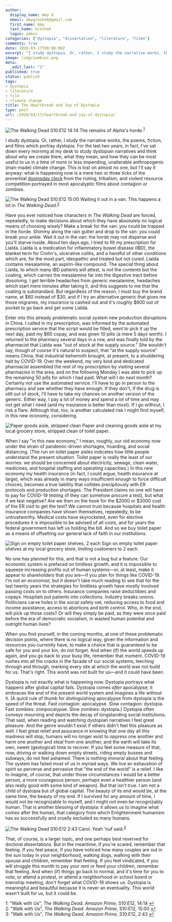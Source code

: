 ```yaml
---
author:
  display_name: Amy G
  email: amygroshek@gmail.com
  first_name: Amy
  last_name: Groshek
  login: admin
categories: ["dystopia", "dissertation", "literature", "films"]
comments: true
date: 2020-03-17T00:00:00Z
excerpt: "I study dystopia. Or, rather, I study the narrative works, the poems, fiction, and films which portray dystopia. For the last two years, in fact, I've sat down every morning at my desk to study dystopian narratives and think about why we create them, what they mean, and how they can be most useful to us in a time of more or less impending, unalterable anthropogenic (man-made) climate change."
image: /img/zombies.png
meta:
  _edit_last: "1"
published: true
status: publish
tags:
- dystopia
- literature
- film
- climate change
title: The Heartbreak and Joy of Dystopia
type: post
url: /2020/03/17/heartbreak-and-joy-of-dystopia/
---
```


![*The Walking Dead* S10:E12 14:14](/img/zombies.png "Zombies in forest in The Walking Dead Season 10, episode 12 14:14")
<span>The remains of Alpha's horde.<sup id="a1">[1](#note1)</sup></span>

I study dystopia. Or, rather, I study the narrative works, the poems, fiction, and films which portray dystopia. For the last two years, in fact, I've sat down every morning at my desk to study dystopian narratives and think about why we create them, what they mean, and how they can be most useful to us in a time of more or less impending, unalterable anthropogenic (man-made) climate change. This is lost on almost no one, but I'll say it anyway: what is happening now is a mere two or three ticks of the proverbial [doomsday clock](https://en.wikipedia.org/wiki/Doomsday_Clock) from the rioting, tribalism, and violent resource competition portrayed in most apocalyptic films about contagion or zombies.

![*The Walking Dead* S10:E12 15:00](/img/hiding-in-van.png "Hiding in a van in The Walking Dead Season 10, episode 12 15:00")
<span>Waiting it out in a van. This happens a lot in *The Walking Dead*.<sup id="a2">[2](#note2)</sup></span>

Have you ever noticed how characters in *The Walking Dead* are forced, repeatedly, to make decisions about which they have absolutely no logical means of choosing wisely? Make a break for the van: you could be trapped in the horde. Shimmy along the rain gutter and drop to the van: you could break your ankle. Wait it out in the van: the horde may not disperse and you'll starve inside. About ten days ago, I tried to fill my prescription for Lialda. Lialda is a medication for inflammatory bowel disease (IBD), the blanket term for Crohn's, ulcerative colitis, and a handful of other conditions which are, for the most part, ideopathic and treated but not cured. Lialda contains mesalamine, an aspirin-like compound. The special thing about Lialda, to which many IBD patients will attest, is not the contents but the coating, which carries the mesalamine far into the digestive tract before dissolving. I get terrible headaches from generic mesalamine, headaches which start mere minutes after taking it, and this suggests to me that the coating is substandard. But regardless of the reason, I must buy the brand name, at $60 instead of $30, and if I try an alternative generic that gives me those migranes, my insurance is cashed out and it's roughly $600 out of pocket to go back and get some Lialda. 

Enter into this already problematic social system new production disruptions in China. I called in my prescription, was informed by the automated prescription service that the script would be filled, went to pick it up the next day, paid my $60 copay, and was given 10 pills (a mere 5 days worth). I returned to the pharmacy several days in a row, and was finally told by the pharmacist that Lialda was "out of stock at the supply source." She wouldn't say, though of course it's natural to suspect, that "at the supply source" means China, that industrial behemoth brought, at present, to a shuddering halt by COVID-19. Over the weekend, my very kind and dedicated pharmacist assembled the rest of my prescription by visiting several pharmacies in the area, and on the following Monday I was able to pick up the remaining 50 pills for which I had paid. What will I do next month? Certainly not use the automated service. I'll have to go in person to the pharmacy and see whether they have enough. If they don't, if the drug is still out of stock, I'll have to take my chances on another version of the generic. Either way, I pay a lot of money and spend a lot of time and may not get what I need (and my insurance is better than most). If I go without, I risk a flare. Although that, too, is another calculated risk I might find myself, in this new economy, considering.

![Paper goods aisle, stripped clean](/img/tp-aisle.jpg "Paper goods aisle, stripped clean of toilet paper")
<span>Paper and cleaning goods aisle at my local grocery store, stripped clean of toilet paper.</span>

When I say "in this new economy," I mean, roughly, our old economy now under the strain of pandemic-driven shortages, hoarding, and social distancing. (The run on toilet paper aisles indicates how little people understand the present situation. Toilet paper is really the least of our worries: we should be concerned about electricity, sewage, clean water, medicines, and hospital staffing and operating capacities.) In this new economy my health insurance (in fact, I could argue, health insurance at large), which was already in many ways insufficient enough to force difficult choices, becomes a true liability that collides precipitously with ER protocols and production shortages. The President claims no one will have to pay for COVID-19 testing (if they can somehow procure a test), but what if we test negative? Are we then on the hook for the $2000 or $3000 cost of the ER visit to get the test? We cannot trust because hospitals and health insurance companies have shown themselves, repeatedly, to be untrustworthy. Medical costs have skyrocketed, even for elective procedures it is impossible to be advised of all costs, and for years the federal government has left us holding the bill. And so we buy toilet paper as a means of offsetting our general lack of faith in our institutions. 

![Sign on empty toilet paper shelves, 2 each](/img/tp-sign.jpg "Paper goods aisle, stripped clean of toilet paper")
<span>Sign on empty toilet paper shelves at my local grocery store, limiting customers to 2 each.</span>

No one has planned for this, and that is not a bug but a feature. Our economic system is prefaced on limitless growth, and it is impossible to squeeze increasing profits out of human systems—or, at least, make it appear to shareholders that you are—if you plan for things like COVID-19. I'm not an economist, but it doesn't take much reading to see that for the last twenty years the strategies for limitless growth have mostly involved passing costs on to others. Insurance companies raise deductibles and copays. Hospitals put patients into collections. Industry breaks unions. Politicians carve holes in the social safety net, reducing access to food and income assistance, access to abortions and birth control. Who, in the end, will pick up those costs? Or will they simply be paid, as they were once paid before the era of democratic socialism, in wasted human potential and outright human lives? 

When you find yourself, in the coming months, at one of these problematic decision points, where there is no logical way, given the information and resources you currently have, to make a choice that is guaranteed to be safe for you and your kin, do not forget. And when (if) the world speeds up again, and you go back to your busy life, remember that moment. COVID-19 rushes into all the cracks in the facade of our social systems, leeching through and through, marking every site at which the world was not build for us. That's right. This world was not built for us—and it could have been.

Dystopia is not exactly what is happening now. Dystopia portrays what happens after global capital fails. Dystopia comes *after* apocalypse; it embraces the end of the present world system and imagines a life without it. (A quick rule of thumb for distinguishing apocalypse from dystopia is the speed of the threat. Fast contagion: apocalypse. Slow contagion: dystopia. Fast zombies: zompocalypse. Slow zombies: dystopia.) Dystopia often conveys mourning and depicts the decay of longstanding social institutions. That said, when reading and watching dystopian narratives I feel great pleasure. And the genre wouldn't exist if others didn't feel this pleasure as well. I feel great relief and assurance in knowing that one day all this madness will stop, humans will no longer exist to oppress one another and harm one another and steal from one another, and the earth will take its own, sweet (geological) time to recover. If you feel some measure of that, now, driving or walking down empty streets, riding empty busses and subways, do not feel ashamed. There is nothing immoral about that feeling. The system has failed most of us in myriad ways. We live an exhaustion of spirit so perverse and pervasive that "the end of the world" is a relief. I like to imagine, of course, that under those circumstances I would be a better person, a more courageous person, perhaps even a healthier person (and also really good with some kind of weapon). But that isn't true. I am not a child of dystopia but of global capital. The beauty of its end would be, at the same time, the beauty of my end. If I survived for any amount of time, I would not be recognizable to myself, and I might not even be recognizably human. That is another blessing of dystopia: it allows us to imagine what comes after the human, that category from which Enlightenment humanism has so successfully and cruelly excluded so many humans. 

![*The Walking Dead* S10:E12 2:43](/img/carol-bow.png "Hiding in a van in The Walking Dead Season 10, episode 12 2:43")
<span>Carol. Yeah 'nuf said.<sup id="a3">[3](#note3)</sup></span>

That, of course, is a larger topic, and one perhaps best reserved for doctoral dissertations. But in the meantime, if you're scared, remember that feeling. If you feel peace, if you have noticed how many couples are out in the sun today in your neighborhood, walking dogs, walking with their spouse and children, remember that feeling. If you feel vindicated, if you will struggle this month to pay your rent or feed your children, remember that feeling. And when (if) things go back to normal, and it's time for you to vote, or attend a protest, or attend a neighborhood or school board or township meeting, don't forget what COVID-19 shows us. Dystopia is meaningful and beautiful because it is never an eventuality. This world wasn't built for us, but it could be. 

<a name="note1">1</a>: "Walk with Us", *The Walking Dead*. *Amazon Prime*, S10:E12, 14:14 [↩](#a1)  
<a name="note2">2</a>: "Walk with Us", *The Walking Dead*. *Amazon Prime*, S10:E12, 15:00 [↩](#a2)  
<a name="note3">3</a>: "Walk with Us", *The Walking Dead*. *Amazon Prime*, S10:E12, 2:43 [↩](#a3)
